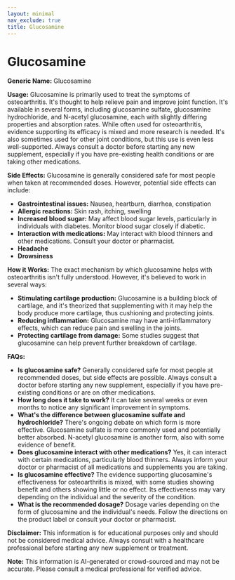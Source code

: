 ```yaml
---
layout: minimal
nav_exclude: true
title: Glucosamine
---
```


# Glucosamine

**Generic Name:** Glucosamine

**Usage:** Glucosamine is primarily used to treat the symptoms of osteoarthritis.  It's thought to help relieve pain and improve joint function. It's available in several forms, including glucosamine sulfate, glucosamine hydrochloride, and N-acetyl glucosamine, each with slightly differing properties and absorption rates.  While often used for osteoarthritis,  evidence supporting its efficacy is mixed and more research is needed.  It's also sometimes used for other joint conditions, but this use is even less well-supported.  Always consult a doctor before starting any new supplement, especially if you have pre-existing health conditions or are taking other medications.

**Side Effects:** Glucosamine is generally considered safe for most people when taken at recommended doses. However, potential side effects can include:

* **Gastrointestinal issues:** Nausea, heartburn, diarrhea, constipation
* **Allergic reactions:** Skin rash, itching, swelling
* **Increased blood sugar:** May affect blood sugar levels, particularly in individuals with diabetes.  Monitor blood sugar closely if diabetic.
* **Interaction with medications:** May interact with blood thinners and other medications.  Consult your doctor or pharmacist.
* **Headache**
* **Drowsiness**


**How it Works:**  The exact mechanism by which glucosamine helps with osteoarthritis isn't fully understood.  However, it's believed to work in several ways:

* **Stimulating cartilage production:** Glucosamine is a building block of cartilage, and it's theorized that supplementing with it may help the body produce more cartilage, thus cushioning and protecting joints.
* **Reducing inflammation:** Glucosamine may have anti-inflammatory effects, which can reduce pain and swelling in the joints.
* **Protecting cartilage from damage:** Some studies suggest that glucosamine can help prevent further breakdown of cartilage.

**FAQs:**

* **Is glucosamine safe?** Generally considered safe for most people at recommended doses, but side effects are possible.  Always consult a doctor before starting any new supplement, especially if you have pre-existing conditions or are on other medications.
* **How long does it take to work?**  It can take several weeks or even months to notice any significant improvement in symptoms.
* **What's the difference between glucosamine sulfate and hydrochloride?**  There's ongoing debate on which form is more effective.  Glucosamine sulfate is more commonly used and potentially better absorbed.  N-acetyl glucosamine is another form, also with some evidence of benefit.
* **Does glucosamine interact with other medications?** Yes, it can interact with certain medications, particularly blood thinners.  Always inform your doctor or pharmacist of all medications and supplements you are taking.
* **Is glucosamine effective?** The evidence supporting glucosamine's effectiveness for osteoarthritis is mixed, with some studies showing benefit and others showing little or no effect.  Its effectiveness may vary depending on the individual and the severity of the condition.
* **What is the recommended dosage?** Dosage varies depending on the form of glucosamine and the individual's needs.  Follow the directions on the product label or consult your doctor or pharmacist.


**Disclaimer:** This information is for educational purposes only and should not be considered medical advice. Always consult with a healthcare professional before starting any new supplement or treatment.


**Note:** This information is AI-generated or crowd-sourced and may not be accurate. Please consult a medical professional for verified advice.